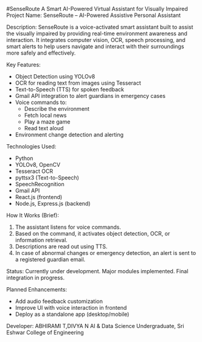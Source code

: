 #SenseRoute
A Smart AI-Powered Virtual Assistant for Visually Impaired
Project Name: SenseRoute – AI-Powered Assistive Personal Assistant

Description:
SenseRoute is a voice-activated smart assistant built to assist the visually impaired by providing real-time environment awareness and interaction. It integrates computer vision, OCR, speech processing, and smart alerts to help users navigate and interact with their surroundings more safely and effectively.

Key Features:
- Object Detection using YOLOv8
- OCR for reading text from images using Tesseract
- Text-to-Speech (TTS) for spoken feedback
- Gmail API integration to alert guardians in emergency cases
- Voice commands to:
  - Describe the environment
  - Fetch local news
  - Play a maze game
  - Read text aloud
- Environment change detection and alerting

Technologies Used:
- Python
- YOLOv8, OpenCV
- Tesseract OCR
- pyttsx3 (Text-to-Speech)
- SpeechRecognition
- Gmail API
- React.js (frontend)
- Node.js, Express.js (backend)

How It Works (Brief):
1. The assistant listens for voice commands.
2. Based on the command, it activates object detection, OCR, or information retrieval.
3. Descriptions are read out using TTS.
4. In case of abnormal changes or emergency detection, an alert is sent to a registered guardian email.

Status:
Currently under development. Major modules implemented. Final integration in progress.

Planned Enhancements:
- Add audio feedback customization
- Improve UI with voice interaction in frontend
- Deploy as a standalone app (desktop/mobile)

Developer:
ABHIRAMI T,DIVYA N
AI & Data Science Undergraduate, Sri Eshwar College of Engineering



